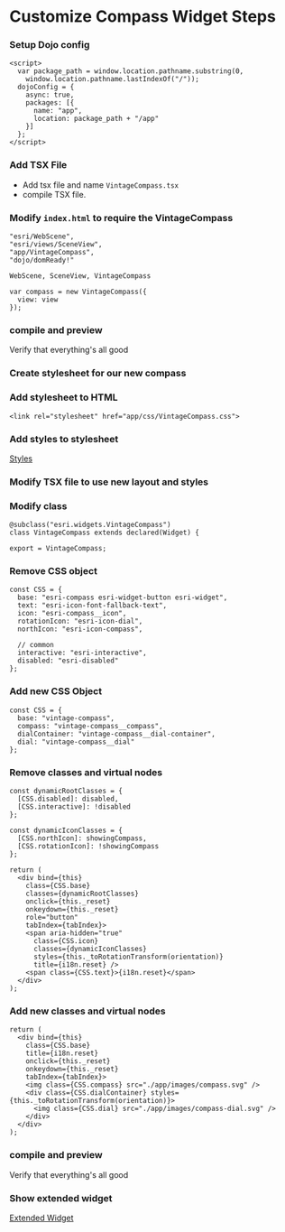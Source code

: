 
# Customize Compass Widget Steps

### Setup Dojo config

```
<script>
  var package_path = window.location.pathname.substring(0, 
    window.location.pathname.lastIndexOf("/"));
  dojoConfig = {
    async: true,
    packages: [{
      name: "app",
      location: package_path + "/app"
    }]
  };
</script>
```

### Add TSX File

- Add tsx file and name `VintageCompass.tsx`
- compile TSX file.

### Modify `index.html` to require the VintageCompass

```
"esri/WebScene",
"esri/views/SceneView",
"app/VintageCompass",
"dojo/domReady!"
```

```
WebScene, SceneView, VintageCompass
```

```
var compass = new VintageCompass({
  view: view
});
```

### compile and preview

Verify that everything's all good


### Create stylesheet for our new compass


### Add stylesheet to HTML

```
<link rel="stylesheet" href="app/css/VintageCompass.css">
```

### Add styles to stylesheet

[Styles](demos/compass-complete/css/VintageCompass.css)


### Modify TSX file to use new layout and styles

### Modify class

```
@subclass("esri.widgets.VintageCompass")
class VintageCompass extends declared(Widget) {
```

```
export = VintageCompass;
```

### Remove CSS object

```
const CSS = {
  base: "esri-compass esri-widget-button esri-widget",
  text: "esri-icon-font-fallback-text",
  icon: "esri-compass__icon",
  rotationIcon: "esri-icon-dial",
  northIcon: "esri-icon-compass",

  // common
  interactive: "esri-interactive",
  disabled: "esri-disabled"
};
```

### Add new CSS Object

```
const CSS = {
  base: "vintage-compass",
  compass: "vintage-compass__compass",
  dialContainer: "vintage-compass__dial-container",
  dial: "vintage-compass__dial"
};
```

### Remove classes and virtual nodes

```
const dynamicRootClasses = {
  [CSS.disabled]: disabled,
  [CSS.interactive]: !disabled
};

const dynamicIconClasses = {
  [CSS.northIcon]: showingCompass,
  [CSS.rotationIcon]: !showingCompass
};

return (
  <div bind={this}
    class={CSS.base}
    classes={dynamicRootClasses}
    onclick={this._reset}
    onkeydown={this._reset}
    role="button"
    tabIndex={tabIndex}>
    <span aria-hidden="true"
      class={CSS.icon}
      classes={dynamicIconClasses}
      styles={this._toRotationTransform(orientation)}
      title={i18n.reset} />
    <span class={CSS.text}>{i18n.reset}</span>
  </div>
);
```

### Add new classes and virtual nodes

```
return (
  <div bind={this}
    class={CSS.base}
    title={i18n.reset}
    onclick={this._reset}
    onkeydown={this._reset}
    tabIndex={tabIndex}>
    <img class={CSS.compass} src="./app/images/compass.svg" />
    <div class={CSS.dialContainer} styles={this._toRotationTransform(orientation)}>
      <img class={CSS.dial} src="./app/images/compass-dial.svg" />
    </div>
  </div>
);
```

### compile and preview

Verify that everything's all good

### Show extended widget

[Extended Widget](demos/compass-complete/app/VintageCompass-extended.txt)


